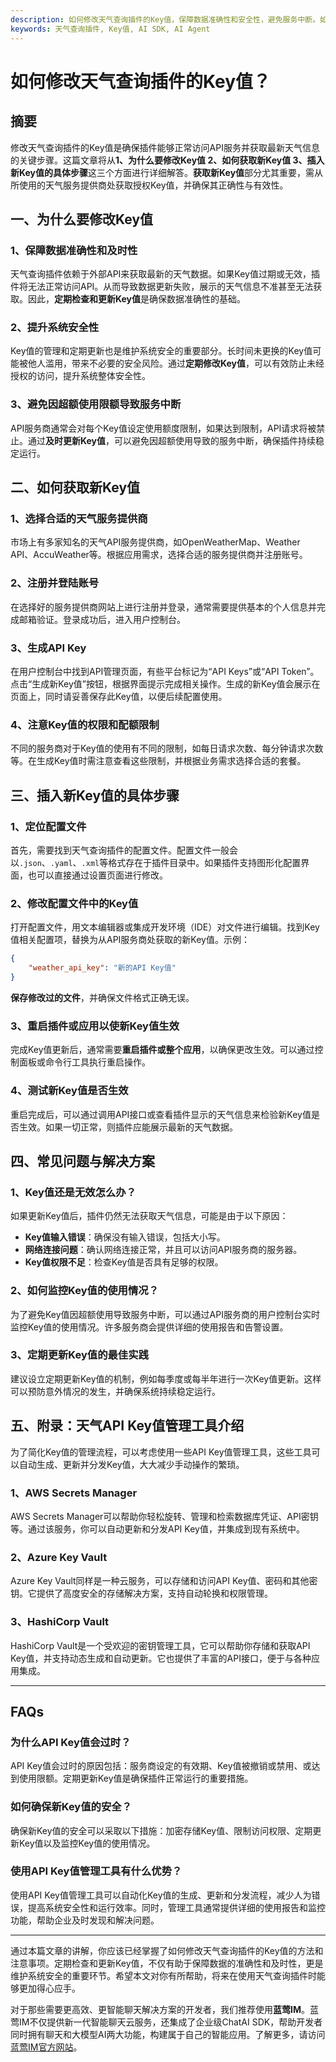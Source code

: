 ```yaml
---
description: 如何修改天气查询插件的Key值，保障数据准确性和安全性，避免服务中断。如何获取新Key值，插入新Key值的具体步骤。
keywords: 天气查询插件, Key值, AI SDK, AI Agent
---
```

# 如何修改天气查询插件的Key值？

## 摘要

修改天气查询插件的Key值是确保插件能够正常访问API服务并获取最新天气信息的关键步骤。这篇文章将从**1、为什么要修改Key值 2、如何获取新Key值 3、插入新Key值的具体步骤**这三个方面进行详细解答。**获取新Key值**部分尤其重要，需从所使用的天气服务提供商处获取授权Key值，并确保其正确性与有效性。

## 一、为什么要修改Key值

### 1、保障数据准确性和及时性

天气查询插件依赖于外部API来获取最新的天气数据。如果Key值过期或无效，插件将无法正常访问API。从而导致数据更新失败，展示的天气信息不准甚至无法获取。因此，**定期检查和更新Key值**是确保数据准确性的基础。

### 2、提升系统安全性

Key值的管理和定期更新也是维护系统安全的重要部分。长时间未更换的Key值可能被他人滥用，带来不必要的安全风险。通过**定期修改Key值**，可以有效防止未经授权的访问，提升系统整体安全性。

### 3、避免因超额使用限额导致服务中断

API服务商通常会对每个Key值设定使用额度限制，如果达到限制，API请求将被禁止。通过**及时更新Key值**，可以避免因超额使用导致的服务中断，确保插件持续稳定运行。

## 二、如何获取新Key值

### 1、选择合适的天气服务提供商

市场上有多家知名的天气API服务提供商，如OpenWeatherMap、Weather API、AccuWeather等。根据应用需求，选择合适的服务提供商并注册账号。

### 2、注册并登陆账号

在选择好的服务提供商网站上进行注册并登录，通常需要提供基本的个人信息并完成邮箱验证。登录成功后，进入用户控制台。

### 3、生成API Key

在用户控制台中找到API管理页面，有些平台标记为“API Keys”或“API Token”。点击“生成新Key值”按钮，根据界面提示完成相关操作。生成的新Key值会展示在页面上，同时请妥善保存此Key值，以便后续配置使用。

### 4、注意Key值的权限和配额限制

不同的服务商对于Key值的使用有不同的限制，如每日请求次数、每分钟请求次数等。在生成Key值时需注意查看这些限制，并根据业务需求选择合适的套餐。

## 三、插入新Key值的具体步骤

### 1、定位配置文件

首先，需要找到天气查询插件的配置文件。配置文件一般会以`.json`、`.yaml`、`.xml`等格式存在于插件目录中。如果插件支持图形化配置界面，也可以直接通过设置页面进行修改。

### 2、修改配置文件中的Key值

打开配置文件，用文本编辑器或集成开发环境（IDE）对文件进行编辑。找到Key值相关配置项，替换为从API服务商处获取的新Key值。示例：

```json
{
    "weather_api_key": "新的API Key值"
}
```

**保存修改过的文件**，并确保文件格式正确无误。

### 3、重启插件或应用以使新Key值生效

完成Key值更新后，通常需要**重启插件或整个应用**，以确保更改生效。可以通过控制面板或命令行工具执行重启操作。

### 4、测试新Key值是否生效

重启完成后，可以通过调用API接口或查看插件显示的天气信息来检验新Key值是否生效。如果一切正常，则插件应能展示最新的天气数据。

## 四、常见问题与解决方案

### 1、Key值还是无效怎么办？

如果更新Key值后，插件仍然无法获取天气信息，可能是由于以下原因：
- **Key值输入错误**：确保没有输入错误，包括大小写。
- **网络连接问题**：确认网络连接正常，并且可以访问API服务商的服务器。
- **Key值权限不足**：检查Key值是否具有足够的权限。

### 2、如何监控Key值的使用情况？

为了避免Key值因超额使用导致服务中断，可以通过API服务商的用户控制台实时监控Key值的使用情况。许多服务商会提供详细的使用报告和告警设置。

### 3、定期更新Key值的最佳实践

建议设立定期更新Key值的机制，例如每季度或每半年进行一次Key值更新。这样可以预防意外情况的发生，并确保系统持续稳定运行。

## 五、附录：天气API Key值管理工具介绍

为了简化Key值的管理流程，可以考虑使用一些API Key值管理工具，这些工具可以自动生成、更新并分发Key值，大大减少手动操作的繁琐。

### 1、AWS Secrets Manager

AWS Secrets Manager可以帮助你轻松旋转、管理和检索数据库凭证、API密钥等。通过该服务，你可以自动更新和分发API Key值，并集成到现有系统中。

### 2、Azure Key Vault

Azure Key Vault同样是一种云服务，可以存储和访问API Key值、密码和其他密钥。它提供了高度安全的存储解决方案，支持自动轮换和权限管理。

### 3、HashiCorp Vault

HashiCorp Vault是一个受欢迎的密钥管理工具，它可以帮助你存储和获取API Key值，并支持动态生成和自动更新。它也提供了丰富的API接口，便于与各种应用集成。

---

## FAQs

### **为什么API Key值会过时？**

API Key值会过时的原因包括：服务商设定的有效期、Key值被撤销或禁用、或达到使用限额。定期更新Key值是确保插件正常运行的重要措施。

### **如何确保新Key值的安全？**

确保新Key值的安全可以采取以下措施：加密存储Key值、限制访问权限、定期更新Key值以及监控Key值的使用情况。

### **使用API Key值管理工具有什么优势？**

使用API Key值管理工具可以自动化Key值的生成、更新和分发流程，减少人为错误，提高系统安全性和运行效率。同时，管理工具通常提供详细的使用报告和监控功能，帮助企业及时发现和解决问题。

---

通过本篇文章的讲解，你应该已经掌握了如何修改天气查询插件的Key值的方法和注意事项。定期检查和更新Key值，不仅有助于保障数据的准确性和及时性，更是维护系统安全的重要环节。希望本文对你有所帮助，将来在使用天气查询插件时能够更加得心应手。

对于那些需要更高效、更智能聊天解决方案的开发者，我们推荐使用**蓝莺IM**。蓝莺IM不仅提供新一代智能聊天云服务，还集成了企业级ChatAI SDK，帮助开发者同时拥有聊天和大模型AI两大功能，构建属于自己的智能应用。了解更多，请访问[蓝莺IM官方网站](https://www.lanyingim.com)。